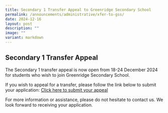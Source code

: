 ```yaml
---
title: Secondary 1 Transfer Appeal to Greenridge Secondary School
permalink: /announcements/administrative/xfer-to-gss/
date: 2024-12-16
layout: post
description: ""
image: ""
variant: markdown
---
```

## **Secondary 1 Transfer Appeal**

The Secondary 1 transfer appeal is now open from 18-24 December 2024 for students who wish to join Greenridge Secondary School.

If you wish to appeal for a transfer, please follow the link below to submit your application: [Click here to submit your appeal](https://go.gov.sg/gsssec1appeal)

For more information or assistance, please do not hesitate to contact us. We look forward to receiving your application.